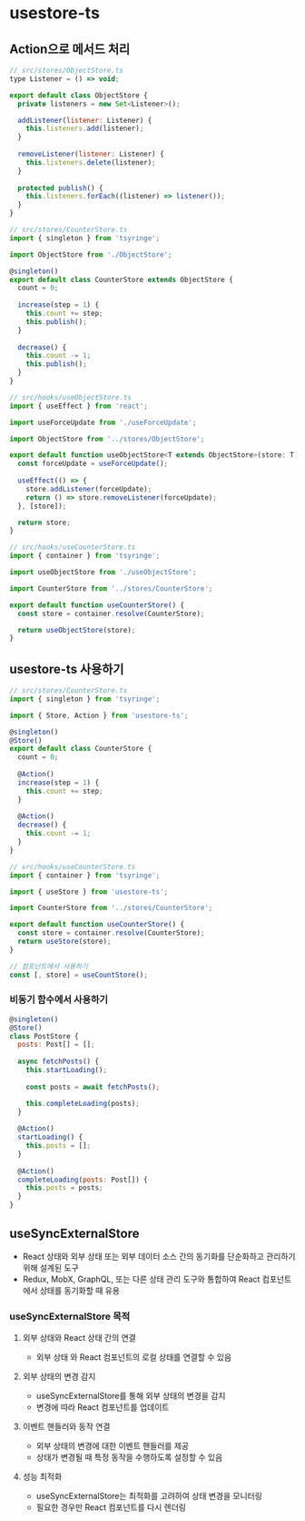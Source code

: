 # usestore-ts

## Action으로 메서드 처리

```jsx
// src/stores/ObjectStore.ts
type Listener = () => void;

export default class ObjectStore {
  private listeners = new Set<Listener>();

  addListener(listener: Listener) {
    this.listeners.add(listener);
  }
    
  removeListener(listener: Listener) {
    this.listeners.delete(listener);
  }
    
  protected publish() {
    this.listeners.forEach((listener) => listener());
  }
}
```

```jsx
// src/stores/CounterStore.ts
import { singleton } from 'tsyringe';

import ObjectStore from './ObjectStore';

@singleton()
export default class CounterStore extends ObjectStore {
  count = 0;
    
  increase(step = 1) {
    this.count += step;
    this.publish();
  }
    
  decrease() {
    this.count -= 1;
    this.publish();
  }
}
```

```jsx
// src/hooks/useObjectStore.ts
import { useEffect } from 'react';

import useForceUpdate from './useForceUpdate';

import ObjectStore from '../stores/ObjectStore';

export default function useObjectStore<T extends ObjectStore>(store: T) {
  const forceUpdate = useForceUpdate();
    
  useEffect(() => {
    store.addListener(forceUpdate);
    return () => store.removeListener(forceUpdate);
  }, [store]);

  return store;
}
```

```jsx
// src/hooks/useCounterStore.ts
import { container } from 'tsyringe';

import useObjectStore from './useObjectStore';

import CounterStore from '../stores/CounterStore';

export default function useCounterStore() {
  const store = container.resolve(CounterStore);

  return useObjectStore(store);
}
```

## usestore-ts 사용하기

```jsx
// src/stores/CounterStore.ts
import { singleton } from 'tsyringe';

import { Store, Action } from 'usestore-ts';

@singleton()
@Store()
export default class CounterStore {
  count = 0;
    
  @Action()
  increase(step = 1) {
    this.count += step;
  }
    
  @Action()
  decrease() {
    this.count -= 1;
  }
}
```

```jsx
// src/hooks/useCounterStore.ts
import { container } from 'tsyringe';

import { useStore } from 'usestore-ts';

import CounterStore from '../stores/CounterStore';

export default function useCounterStore() {
  const store = container.resolve(CounterStore);
  return useStore(store);
}

// 컴포넌트에서 사용하기
const [, store] = useCountStore();
```

### 비동기 함수에서 사용하기

```jsx
@singleton()
@Store()
class PostStore {
  posts: Post[] = [];
    
  async fetchPosts() {
    this.startLoading();
    
    const posts = await fetchPosts();

    this.completeLoading(posts);
  }
    
  @Action()
  startLoading() {
    this.posts = [];
  }
    
  @Action()
  completeLoading(posts: Post[]) {
    this.posts = posts;
  }
}
```

## useSyncExternalStore

- React 상태와 외부 상태 또는 외부 데이터 소스 간의 동기화를 단순화하고 관리하기 위해 설계된 도구
- Redux, MobX, GraphQL, 또는 다른 상태 관리 도구와 통합하여 React 컴포넌트에서 상태를 동기화할 때 유용

### useSyncExternalStore 목적

1. 외부 상태와 React 상태 간의 연결
   - 외부 상태 와 React 컴포넌트의 로컬 상태를 연결할 수 있음
2. 외부 상태의 변경 감지
   - useSyncExternalStore를 통해 외부 상태의 변경을 감지
   - 변경에 따라 React 컴포넌트를 업데이트
3. 이벤트 핸들러와 동작 연결
   - 외부 상태의 변경에 대한 이벤트 핸들러를 제공
   - 상태가 변경될 때 특정 동작을 수행하도록 설정할 수 있음

4. 성능 최적화
   - useSyncExternalStore는 최적화를 고려하여 상태 변경을 모니터링
   - 필요한 경우만 React 컴포넌트를 다시 렌더링